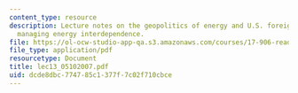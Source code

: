 ```yaml
---
content_type: resource
description: Lecture notes on the geopolitics of energy and U.S. foreign policy -
  managing energy interdependence.
file: https://ol-ocw-studio-app-qa.s3.amazonaws.com/courses/17-906-reading-seminar-in-social-science-the-geopolitics-and-geoeconomics-of-global-energy-spring-2007/dcde8dbc774785c1377f7c02f710cbce_lec13_05102007.pdf
file_type: application/pdf
resourcetype: Document
title: lec13_05102007.pdf
uid: dcde8dbc-7747-85c1-377f-7c02f710cbce
---
```

